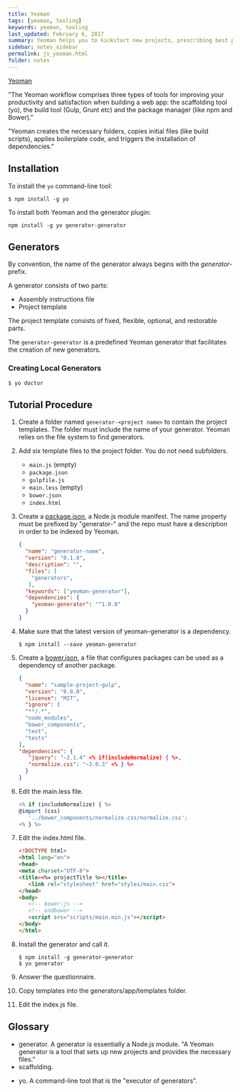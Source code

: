 ```yaml
---
title: Yeoman 
tags: [yeoman, tooling]
keywords: yeoman, tooling 
last_updated: February 6, 2017
summary: Yeoman helps you to kickstart new projects, prescribing best practices and tools to help you stay productive. To do so, we provide a generator ecosystem. A generator is basically a plugin that can be run with the `yo` command to scaffold complete projects or useful parts. 
sidebar: notes_sidebar
permalink: js_yeoman.html
folder: notes 
---
```


[Yeoman](http://yeoman.io/)

"The Yeoman workflow comprises three types of tools for improving your productivity and satisfaction when building a web app: the scaffolding tool (yo), the build tool (Gulp, Grunt etc) and the package manager (like npm and Bower)."

"Yeoman creates the necessary folders, copies initial files (like build scripts), applies boilerplate code, and triggers the installation of dependencies."

## Installation

To install the `yo` command-line tool:

~~~~
$ npm install -g yo
~~~~


To install both Yeoman and the generator plugin:

~~~~
npm install -g yo generator-generator
~~~~

## Generators

By convention, the name of the generator always begins with the _generator-_ prefix.

A generator consists of two parts:

- Assembly instructions file
- Project template

The project template consists of fixed, flexible, optional, and restorable parts.

The `generator-generator` is a predefined Yeoman generator that facilitates the creation of new generators. 

### Creating Local Generators

~~~
$ yo doctor
~~~

## Tutorial Procedure

1. Create a folder named `generator-<project name>` to contain the project templates. The folder must include the name of your generator. Yeoman relies on the file system to find generators.
2. Add six template files to the project folder. You do not need subfolders.
   * `main.js` (empty)
   * `package.json`
   * `gulpfile.js`
   * `main.less` (empty)
   * `bower.json`
   * `index.html`

3. Create a [package.json](https://docs.npmjs.com/files/package.json#files), a Node.js module manifest. The name property must be prefixed by "generator-" and the repo must have a description in order to be indexed by Yeoman.

   ```json
   {
     "name": "generator-name",
     "version": "0.1.0",
     "description": "",
     "files": [
       "generators",
      ],
     "keywords": ["yeoman-generator"],
     "dependencies": {
       "yeoman-generator": "^1.0.0"
     }
   }
   ```

4. Make sure that the latest version of yeoman-generator is a dependency.

   ```
   $ npm install --save yeoman-generator
   ```

5. Create a [bower.json](https://github.com/bower/spec/blob/master/json.md), a file that configures packages can be used as a dependency of another package.

   ```json
   {
     "name": "sample-project-gulp",
     "version": "0.0.0",
     "license": "MIT",
     "ignore": [
     "**/.*",
     "node_modules",
     "bower_components",
     "test",
     "tests"
   ],
   "dependencies": {
      "jquery": "~2.1.4" <% if(includeNormalize) { %>,
      "normalize.css": "~3.0.3" <% } %>
     }
   }
   ```

6. Edit the main.less file.

   ~~~ javascript
   <% if (includeNormalize) { %>
   @import (css)
      '../bower_components/normalize.css/normalize.css';
   <% } %>
   ~~~

7. Edit the index.html file.

   ~~~ html 
   <!DOCTYPE html>
   <html lang="en">
   <head>
   <meta charset="UTF-8">
   <title><%= projectTitle %></title>
      <link rel="stylesheet" href="styles/main.css">
   </head>
   <body>
      <!-- bower:js -->
      <!-- endbower -->
      <script src="scripts/main.min.js"></script>
   </body>
   </html>
   ~~~

8. Install the generator and call it.

   ~~~
   $ npm install -g generator-generator
   $ yo generator
   ~~~

9. Answer the questionnaire.
10. Copy templates into the generators/app/templates folder.
11. Edit the index.js file.

## Glossary

* generator. A generator is essentially a Node.js module. "A Yeoman generator is a tool that sets up new projects and provides the necessary files."
* scaffolding.
- yo. A command-line tool that is the "executor of generators".

